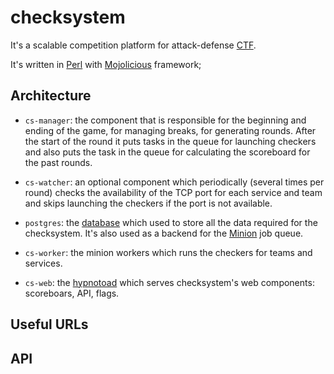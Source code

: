 # checksystem

It's a scalable competition platform for attack-defense [CTF](https://en.wikipedia.org/wiki/Capture_the_flag_(cybersecurity)).

It's written in [Perl](https://www.perl.org/) with [Mojolicious](https://www.mojolicious.org/) framework;

## Architecture

- `cs-manager`: the component that is responsible for the beginning and ending of the game, for managing breaks, for generating rounds. After the start of the round it puts tasks in the queue for launching checkers and also puts the task in the queue for calculating the scoreboard for the past rounds.

- `cs-watcher`: an optional component which periodically (several times per round) checks the availability of the TCP port for each service and team and skips launching the checkers if the port is not available.

- `postgres`: the [database](https://www.postgresql.org/) which used to store all the data required for the checksystem. It's also used as a backend for the [Minion](https://docs.mojolicious.org/Minion) job queue.

- `cs-worker`: the minion workers which runs the checkers for teams and services.

- `cs-web`: the [hypnotoad](https://docs.mojolicious.org/hypnotoad) which serves checksystem's web components: scoreboars, API, flags.

## Useful URLs

## API
